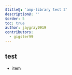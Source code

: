 ```yaml
---
$title@: 'amp-library test 2'
description@: ''
$order: 5
toc: true
author: jaygray0919
contributors:
  - gigster99
---
```


## test

- item

